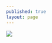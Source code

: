 ```yaml
---
published: true
layout: page
---
```



![]({{site.baseurl}}/data/images/5/atouts/05_ATOUT_POPPP_7.jpg)

